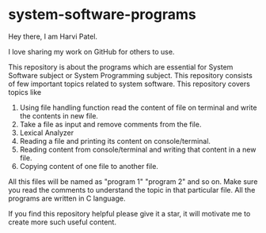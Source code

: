 # system-software-programs

Hey there, I am Harvi Patel. 

I love sharing my work on GitHub for others to use. 

This repository is about the programs which are essential for System Software subject or System Programming subject. This repository consists of few important topics related to system software. This repository covers topics like
1.	Using file handling function read the content of file on terminal and write the contents in new file.
2.	Take a file as input and remove comments from the file.
3.	Lexical Analyzer
4.	Reading a file and printing its content on console/terminal.
5.	Reading content from console/terminal and writing that content in a new file.
6.	Copying content of one file to another file.

All this files will be named as "program 1" "program 2" and so on. Make sure you read the comments to understand the topic in that particular file.
All the programs are written in C language. 

If you find this repository helpful please give it a star, it will motivate me to create more such useful content.
